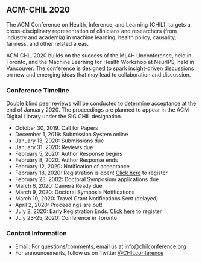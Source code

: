 ## ACM-CHIL 2020

The ACM Conference on Health, Inference, and Learning (CHIL), targets a cross-disciplinary representation of clinicians and researchers (from industry and academia) in machine learning, health policy, causality, fairness, and other related areas. 

ACM CHIL 2020 builds on the success of the ML4H Unconference, held in Toronto, and the Machine Learning for Health Workshop at NeurIPS, held in Vancouver. The conference is designed to spark insight-driven discussions on new and emerging ideas that may lead to collaboration and discussion.

### Conference Timeline

Double blind peer reviews will be conducted to determine acceptance at the end of January 2020. The proceedings are planned to appear in the ACM Digital Library under the SIG CHIL designation.

- October 30, 2019: Call for Papers
- December 1, 2019: Submission System online
- January 13, 2020: Submissions due
- January 31, 2020: Reviews due
- February 5, 2020: Author Response begins
- February 8, 2020: Author Response ends
- February 12, 2020: Notification of acceptance
- February 18, 2020: Registration is open! [Click here](http://www.cvent.com/events/acm-conference-on-health-inference-and-learning-chil-2020-/event-summary-c40cab906b3c48cfa2be7dfb100fc753.aspx) to register
- February 23, 2002: Doctoral Symposium applications due
- March 6, 2020: Camera Ready due
- March 9, 2020: Doctoral Symposia Notifications
- March 10, 2020: Travel Grant Notifications Sent (delayed)
- April 2, 2020: Proceedings are out!
- July 2, 2020: Early Registration Ends. [Click here](http://www.cvent.com/events/acm-conference-on-health-inference-and-learning-chil-2020-/event-summary-c40cab906b3c48cfa2be7dfb100fc753.aspx) to register
- July 23-25, 2020: Conference in Toronto

### Contact Information

- Email: For questions/comments, email us at [info@chilconference.org](mailto:info@chilconference.org)
- For announcements, follow us on Twitter [@CHILconference](https://twitter.com/chilconference)

